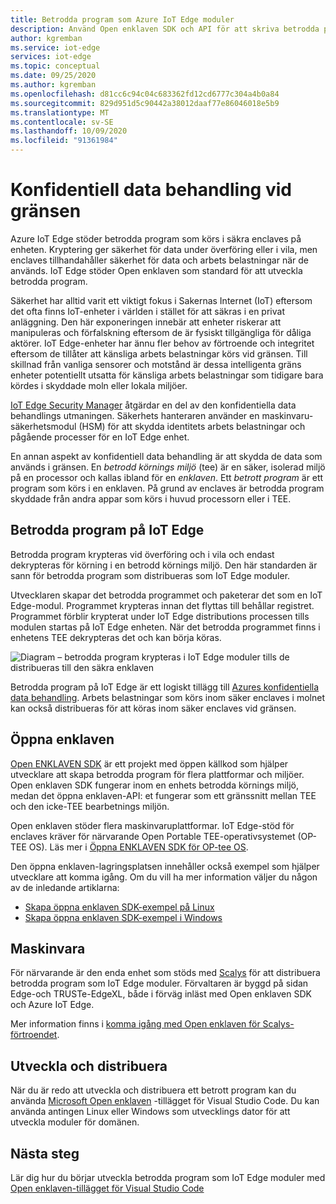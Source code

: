 ```yaml
---
title: Betrodda program som Azure IoT Edge moduler
description: Använd Open enklaven SDK och API för att skriva betrodda program och distribuera dem som IoT Edge moduler för konfidentiell dator användning
author: kgremban
ms.service: iot-edge
services: iot-edge
ms.topic: conceptual
ms.date: 09/25/2020
ms.author: kgremban
ms.openlocfilehash: d81cc6c94c04c683362fd12cd6777c304a4b0a84
ms.sourcegitcommit: 829d951d5c90442a38012daaf77e86046018e5b9
ms.translationtype: MT
ms.contentlocale: sv-SE
ms.lasthandoff: 10/09/2020
ms.locfileid: "91361984"
---
```

# <a name="confidential-computing-at-the-edge"></a>Konfidentiell data behandling vid gränsen

Azure IoT Edge stöder betrodda program som körs i säkra enclaves på enheten. Kryptering ger säkerhet för data under överföring eller i vila, men enclaves tillhandahåller säkerhet för data och arbets belastningar när de används. IoT Edge stöder Open enklaven som standard för att utveckla betrodda program.

Säkerhet har alltid varit ett viktigt fokus i Sakernas Internet (IoT) eftersom det ofta finns IoT-enheter i världen i stället för att säkras i en privat anläggning. Den här exponeringen innebär att enheter riskerar att manipuleras och förfalskning eftersom de är fysiskt tillgängliga för dåliga aktörer. IoT Edge-enheter har ännu fler behov av förtroende och integritet eftersom de tillåter att känsliga arbets belastningar körs vid gränsen. Till skillnad från vanliga sensorer och motstånd är dessa intelligenta gräns enheter potentiellt utsatta för känsliga arbets belastningar som tidigare bara kördes i skyddade moln eller lokala miljöer.

[IoT Edge Security Manager](iot-edge-security-manager.md) åtgärdar en del av den konfidentiella data behandlings utmaningen. Säkerhets hanteraren använder en maskinvaru-säkerhetsmodul (HSM) för att skydda identitets arbets belastningar och pågående processer för en IoT Edge enhet.

En annan aspekt av konfidentiell data behandling är att skydda de data som används i gränsen. En *betrodd körnings miljö* (tee) är en säker, isolerad miljö på en processor och kallas ibland för en *enklaven*. Ett *betrott program* är ett program som körs i en enklaven. På grund av enclaves är betrodda program skyddade från andra appar som körs i huvud processorn eller i TEE.

## <a name="trusted-applications-on-iot-edge"></a>Betrodda program på IoT Edge

Betrodda program krypteras vid överföring och i vila och endast dekrypteras för körning i en betrodd körnings miljö. Den här standarden är sann för betrodda program som distribueras som IoT Edge moduler.

Utvecklaren skapar det betrodda programmet och paketerar det som en IoT Edge-modul. Programmet krypteras innan det flyttas till behållar registret. Programmet förblir krypterat under IoT Edge distributions processen tills modulen startas på IoT Edge enheten. När det betrodda programmet finns i enhetens TEE dekrypteras det och kan börja köras.

![Diagram – betrodda program krypteras i IoT Edge moduler tills de distribueras till den säkra enklaven](./media/deploy-trusted-applications/trusted-applications-encrypted.png)

Betrodda program på IoT Edge är ett logiskt tillägg till [Azures konfidentiella data behandling](../confidential-computing/overview.md). Arbets belastningar som körs inom säker enclaves i molnet kan också distribueras för att köras inom säker enclaves vid gränsen.

## <a name="open-enclave"></a>Öppna enklaven

[Open ENKLAVEN SDK](https://openenclave.io/sdk/) är ett projekt med öppen källkod som hjälper utvecklare att skapa betrodda program för flera plattformar och miljöer. Open enklaven SDK fungerar inom en enhets betrodda körnings miljö, medan det öppna enklaven-API: et fungerar som ett gränssnitt mellan TEE och den icke-TEE bearbetnings miljön.

Open enklaven stöder flera maskinvaruplattformar. IoT Edge-stöd för enclaves kräver för närvarande Open Portable TEE-operativsystemet (OP-TEE OS). Läs mer i [Öppna ENKLAVEN SDK för OP-tee OS](https://github.com/openenclave/openenclave/blob/master/docs/GettingStartedDocs/OP-TEE/Introduction.md).

Den öppna enklaven-lagringsplatsen innehåller också exempel som hjälper utvecklare att komma igång. Om du vill ha mer information väljer du någon av de inledande artiklarna:

* [Skapa öppna enklaven SDK-exempel på Linux](https://github.com/openenclave/openenclave/blob/master/samples/BuildSamplesLinux.md)
* [Skapa öppna enklaven SDK-exempel i Windows](https://github.com/openenclave/openenclave/blob/master/samples/BuildSamplesWindows.md)

## <a name="hardware"></a>Maskinvara

För närvarande är den enda enhet som stöds med [Scalys](https://scalys.com/trustbox-industrial/) för att distribuera betrodda program som IoT Edge moduler. Förvaltaren är byggd på sidan Edge-och TRUSTe-EdgeXL, både i förväg inläst med Open enklaven SDK och Azure IoT Edge.

Mer information finns i [komma igång med Open enklaven för Scalys-förtroendet](https://aka.ms/scalys-trustbox-edge-get-started).

## <a name="develop-and-deploy"></a>Utveckla och distribuera

När du är redo att utveckla och distribuera ett betrott program kan du använda [Microsoft Open enklaven](https://marketplace.visualstudio.com/items?itemName=ms-iot.msiot-vscode-openenclave) -tillägget för Visual Studio Code. Du kan använda antingen Linux eller Windows som utvecklings dator för att utveckla moduler för domänen.

## <a name="next-steps"></a>Nästa steg

Lär dig hur du börjar utveckla betrodda program som IoT Edge moduler med [Open enklaven-tillägget för Visual Studio Code](https://github.com/openenclave/openenclave/tree/master/devex/vscode-extension)
